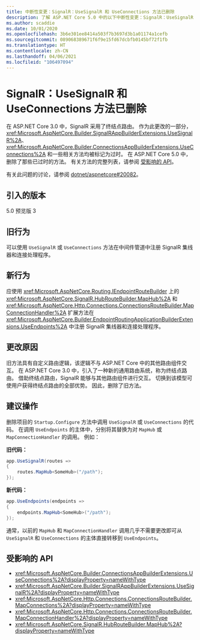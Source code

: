 ```yaml
---
title: 中断性变更：SignalR：UseSignalR 和 UseConnections 方法已删除
description: 了解 ASP.NET Core 5.0 中的以下中断性变更：SignalR：UseSignalR 和 UseConnections 方法已删除
ms.author: scaddie
ms.date: 10/01/2020
ms.openlocfilehash: 3b6e301ee8414a503f7b3697d3b1a01174a1cefb
ms.sourcegitcommit: 089068389671f6f9e15fd67dcbfb0145bf72f1fb
ms.translationtype: HT
ms.contentlocale: zh-CN
ms.lasthandoff: 04/06/2021
ms.locfileid: "106497094"
---
```

# <a name="signalr-usesignalr-and-useconnections-methods-removed"></a>SignalR：UseSignalR 和 UseConnections 方法已删除

在 ASP.NET Core 3.0 中，SignalR 采用了终结点路由。 作为此更改的一部分，<xref:Microsoft.AspNetCore.Builder.SignalRAppBuilderExtensions.UseSignalR%2A>、<xref:Microsoft.AspNetCore.Builder.ConnectionsAppBuilderExtensions.UseConnections%2A> 和一些相关方法均被标记为过时。 在 ASP.NET Core 5.0 中，删除了那些已过时的方法。 有关方法的完整列表，请参阅 [受影响的 API](#affected-apis)。

有关此问题的讨论，请参阅 [dotnet/aspnetcore#20082](https://github.com/dotnet/aspnetcore/issues/20082)。

## <a name="version-introduced"></a>引入的版本

5.0 预览版 3

## <a name="old-behavior"></a>旧行为

可以使用 `UseSignalR` 或 `UseConnections` 方法在中间件管道中注册 SignalR 集线器和连接处理程序。

## <a name="new-behavior"></a>新行为

应使用 <xref:Microsoft.AspNetCore.Routing.IEndpointRouteBuilder> 上的 <xref:Microsoft.AspNetCore.SignalR.HubRouteBuilder.MapHub%2A> 和 <xref:Microsoft.AspNetCore.Http.Connections.ConnectionsRouteBuilder.MapConnectionHandler%2A> 扩展方法在 <xref:Microsoft.AspNetCore.Builder.EndpointRoutingApplicationBuilderExtensions.UseEndpoints%2A> 中注册 SignalR 集线器和连接处理程序。

## <a name="reason-for-change"></a>更改原因

旧方法具有自定义路由逻辑，该逻辑不与 ASP.NET Core 中的其他路由组件交互。 在 ASP.NET Core 3.0 中，引入了一种新的通用路由系统，称为终结点路由。 借助终结点路由，SignalR 能够与其他路由组件进行交互。 切换到该模型可使用户获得终结点路由的全部优势。 因此，删除了旧方法。

## <a name="recommended-action"></a>建议操作

删除项目的 `Startup.Configure` 方法中调用 `UseSignalR` 或 `UseConnections` 的代码。 在调用 `UseEndpoints` 的主体中，分别将其替换为对 `MapHub` 或 `MapConnectionHandler` 的调用。 例如：

**旧代码：**

```csharp
app.UseSignalR(routes =>
{
    routes.MapHub<SomeHub>("/path");
});
```

**新代码：**

```csharp
app.UseEndpoints(endpoints =>
{
    endpoints.MapHub<SomeHub>("/path");
});
```

通常，以前的 `MapHub` 和 `MapConnectionHandler` 调用几乎不需要更改即可从 `UseSignalR` 和 `UseConnections` 的主体直接转移到 `UseEndpoints`。

## <a name="affected-apis"></a>受影响的 API

- <xref:Microsoft.AspNetCore.Builder.ConnectionsAppBuilderExtensions.UseConnections%2A?displayProperty=nameWithType>
- <xref:Microsoft.AspNetCore.Builder.SignalRAppBuilderExtensions.UseSignalR%2A?displayProperty=nameWithType>
- <xref:Microsoft.AspNetCore.Http.Connections.ConnectionsRouteBuilder.MapConnections%2A?displayProperty=nameWithType>
- <xref:Microsoft.AspNetCore.Http.Connections.ConnectionsRouteBuilder.MapConnectionHandler%2A?displayProperty=nameWithType>
- <xref:Microsoft.AspNetCore.SignalR.HubRouteBuilder.MapHub%2A?displayProperty=nameWithType>

<!--

### Category

ASP.NET Core

### Affected APIs

- `Overload:Microsoft.AspNetCore.Builder.ConnectionsAppBuilderExtensions.UseConnections`
- `Overload:Microsoft.AspNetCore.Builder.SignalRAppBuilderExtensions.UseSignalR`
- `Overload:Microsoft.AspNetCore.Http.Connections.ConnectionsRouteBuilder.MapConnections`
- `Overload:Microsoft.AspNetCore.Http.Connections.ConnectionsRouteBuilder.MapConnectionHandler`
- `Overload:Microsoft.AspNetCore.SignalR.HubRouteBuilder.MapHub`

-->
